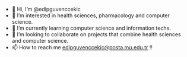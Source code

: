 - 👋 Hi, I’m @edipguvenccekic
- 👀 I’m interested in health sciences, pharmacology and computer science. 
- 🌱 I’m currently learning computer science and information techs.
- 💞️ I’m looking to collaborate on projects that combine health sciences and computer science.
- 📫 How to reach me edipguvenccekic@posta.mu.edu.tr !!

<!---
edipguvenccekic/edipguvenccekic is a ✨ special ✨ repository because its `README.md` (this file) appears on your GitHub profile.
You can click the Preview link to take a look at your changes.
--->
